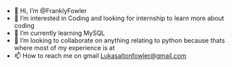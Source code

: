 - 👋 Hi, I’m @FranklyFowler
- 👀 I’m interested in Coding and looking for internship to learn more about coding
- 🌱 I’m currently learning MySQL
- 💞️ I’m looking to collaborate on anything relating to python because thats where most of my experience is at
- 📫 How to reach me on gmail Lukasaltonfowler@gmail.com

<!---
FranklyFowler/FranklyFowler is a ✨ special ✨ repository because its `README.md` (this file) appears on your GitHub profile.
You can click the Preview link to take a look at your changes.
--->
